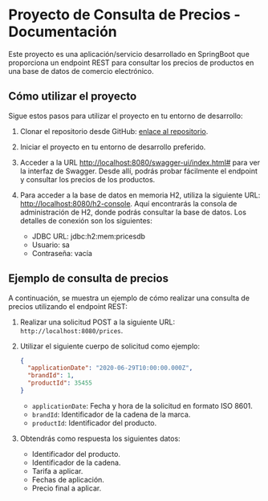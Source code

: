 # Proyecto de Consulta de Precios - Documentación

Este proyecto es una aplicación/servicio desarrollado en SpringBoot que proporciona un endpoint REST para consultar los precios de productos en una base de datos de comercio electrónico.

## Cómo utilizar el proyecto

Sigue estos pasos para utilizar el proyecto en tu entorno de desarrollo:

1. Clonar el repositorio desde GitHub: [enlace al repositorio](https://github.com/alnav3/AlveaTest).

2. Iniciar el proyecto en tu entorno de desarrollo preferido.

3. Acceder a la URL [http://localhost:8080/swagger-ui/index.html#](http://localhost:8080/swagger-ui/index.html#) para ver la interfaz de Swagger. Desde allí, podrás probar fácilmente el endpoint y consultar los precios de los productos.

4. Para acceder a la base de datos en memoria H2, utiliza la siguiente URL: [http://localhost:8080/h2-console](http://localhost:8080/h2-console). Aquí encontrarás la consola de administración de H2, donde podrás consultar la base de datos. Los detalles de conexión son los siguientes:
   - JDBC URL: jdbc:h2:mem:pricesdb
   - Usuario: sa
   - Contraseña: vacía

## Ejemplo de consulta de precios

A continuación, se muestra un ejemplo de cómo realizar una consulta de precios utilizando el endpoint REST:

1. Realizar una solicitud POST a la siguiente URL: `http://localhost:8080/prices`.

2. Utilizar el siguiente cuerpo de solicitud como ejemplo:
   ```json
   {
     "applicationDate": "2020-06-29T10:00:00.000Z",
     "brandId": 1,
     "productId": 35455
   }
   ```
   - `applicationDate`: Fecha y hora de la solicitud en formato ISO 8601.
   - `brandId`: Identificador de la cadena de la marca.
   - `productId`: Identificador del producto.

3. Obtendrás como respuesta los siguientes datos:
   - Identificador del producto.
   - Identificador de la cadena.
   - Tarifa a aplicar.
   - Fechas de aplicación.
   - Precio final a aplicar.
